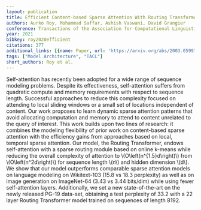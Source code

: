 ```yaml
---
layout: publication
title: Efficient Content-based Sparse Attention With Routing Transformers
authors: Aurko Roy, Mohammad Saffar, Ashish Vaswani, David Grangier
conference: Transactions of the Association for Computational Linguistics
year: 2021
bibkey: roy2020efficient
citations: 377
additional_links: [{name: Paper, url: 'https://arxiv.org/abs/2003.05997'}]
tags: ["Model Architecture", "TACL"]
short_authors: Roy et al.
---
```

Self-attention has recently been adopted for a wide range of sequence
modeling problems. Despite its effectiveness, self-attention suffers from
quadratic compute and memory requirements with respect to sequence length.
Successful approaches to reduce this complexity focused on attending to local
sliding windows or a small set of locations independent of content. Our work
proposes to learn dynamic sparse attention patterns that avoid allocating
computation and memory to attend to content unrelated to the query of interest.
This work builds upon two lines of research: it combines the modeling
flexibility of prior work on content-based sparse attention with the efficiency
gains from approaches based on local, temporal sparse attention. Our model, the
Routing Transformer, endows self-attention with a sparse routing module based
on online k-means while reducing the overall complexity of attention to
\\(O\left(n^\{1.5\}d\right)\\) from \\(O\left(n^2d\right)\\) for sequence length \\(n\\) and
hidden dimension \\(d\\). We show that our model outperforms comparable sparse
attention models on language modeling on Wikitext-103 (15.8 vs 18.3 perplexity)
as well as on image generation on ImageNet-64 (3.43 vs 3.44 bits/dim) while
using fewer self-attention layers. Additionally, we set a new state-of-the-art
on the newly released PG-19 data-set, obtaining a test perplexity of 33.2 with
a 22 layer Routing Transformer model trained on sequences of length 8192.